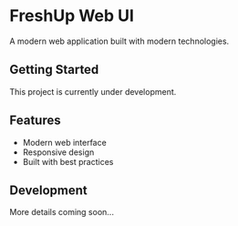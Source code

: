 # FreshUp Web UI

A modern web application built with modern technologies.

## Getting Started

This project is currently under development.

## Features

- Modern web interface
- Responsive design
- Built with best practices

## Development

More details coming soon... 